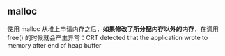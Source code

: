 ## malloc

使用 malloc 从堆上申请内存之后，**如果修改了所分配内存以外的内存**，在调用 free() 的时候就会产生异常：CRT detected that the application wrote to memory after end of heap buffer
